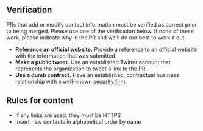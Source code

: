 ## Verification

PRs that add or modify contact information must be verified as correct prior to being merged.
Please use one of the verification below. If none of these work, please indicate why in the PR and we'll do our best to work it out.

* **Reference an official website.** Provide a reference to an official website with the information that was submitted.
* **Make a public tweet.** Use an established Twitter account that represents the organization to tweet a link to the PR.
* **Use a dumb contract.** Have an established, contractual business relationship with a well-known [security firm](Security.md).

## Rules for content

* If any links are used, they must be HTTPS
* Insert new contacts in alphabetical order by name
